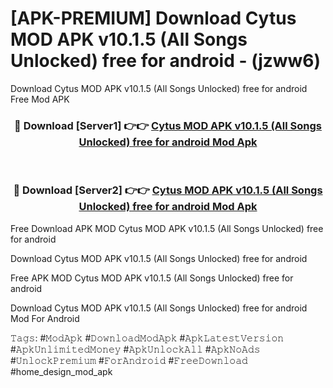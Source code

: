 # [APK-PREMIUM] Download Cytus MOD APK v10.1.5 (All Songs Unlocked) free for android - (jzww6)
Download Cytus MOD APK v10.1.5 (All Songs Unlocked) free for android Free Mod APK

<div align="center">
<h3>🔴 Download [Server1] 👉👉 <a href="https://apk-comot.site?title=Cytus_MOD_APK_v10.1.5_(All_Songs_Unlocked)_free_for_android">Cytus MOD APK v10.1.5 (All Songs Unlocked) free for android Mod Apk</a></h3><br>

<h3>🔴 Download [Server2] 👉👉 <a href="https://apk-comot.site?title=Cytus_MOD_APK_v10.1.5_(All_Songs_Unlocked)_free_for_android">Cytus MOD APK v10.1.5 (All Songs Unlocked) free for android Mod Apk</a></h3>
</div>


Free Download APK MOD Cytus MOD APK v10.1.5 (All Songs Unlocked) free for android

Download Cytus MOD APK v10.1.5 (All Songs Unlocked) free for android 

Free APK MOD Cytus MOD APK v10.1.5 (All Songs Unlocked) free for android 

Download Cytus MOD APK v10.1.5 (All Songs Unlocked) free for android Mod For Android

𝚃𝚊𝚐𝚜: #𝙼𝚘𝚍𝙰𝚙𝚔 #𝙳𝚘𝚠𝚗𝚕𝚘𝚊𝚍𝙼𝚘𝚍𝙰𝚙𝚔 #𝙰𝚙𝚔𝙻𝚊𝚝𝚎𝚜𝚝𝚅𝚎𝚛𝚜𝚒𝚘𝚗 #𝙰𝚙𝚔𝚄𝚗𝚕𝚒𝚖𝚒𝚝𝚎𝚍𝙼𝚘𝚗𝚎𝚢 #𝙰𝚙𝚔𝚄𝚗𝚕𝚘𝚌𝚔𝙰𝚕𝚕 #𝙰𝚙𝚔𝙽𝚘𝙰𝚍𝚜 #𝚄𝚗𝚕𝚘𝚌𝚔𝙿𝚛𝚎𝚖𝚒𝚞𝚖 #𝙵𝚘𝚛𝙰𝚗𝚍𝚛𝚘𝚒𝚍 #𝙵𝚛𝚎𝚎𝙳𝚘𝚠𝚗𝚕𝚘𝚊𝚍 #home_design_mod_apk
